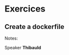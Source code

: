 <!-- .slide: class="transition-bg-sfeir-3" -->

# Exercices

## Create a dockerfile

Notes:

Speaker **Thibauld**
